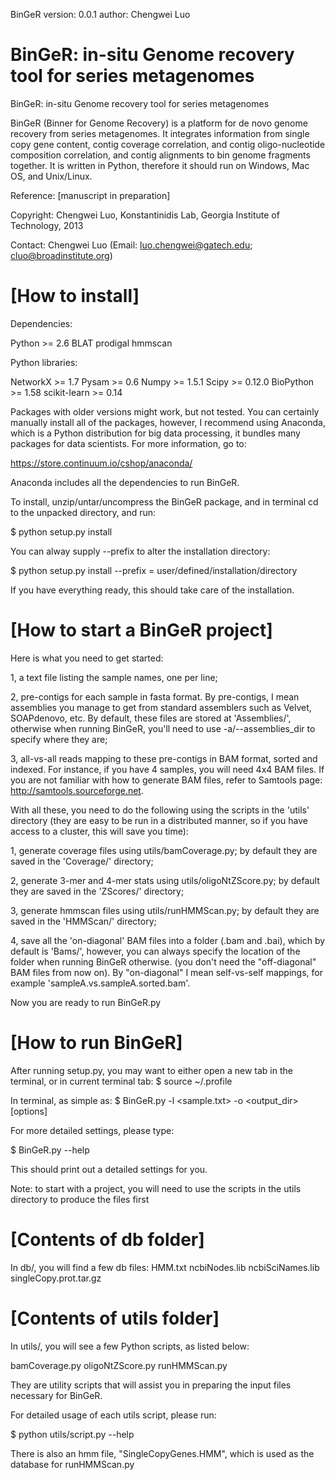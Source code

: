 BinGeR 
version: 0.0.1
author: Chengwei Luo

BinGeR: in-situ Genome recovery tool for series metagenomes
==========================

BinGeR: in-situ Genome recovery tool for series metagenomes

BinGeR (Binner for Genome Recovery) is a platform for de novo genome recovery from series metagenomes. It integrates information from single copy gene content, contig coverage correlation, and contig oligo-nucleotide composition correlation, and contig alignments to bin genome fragments together. It is written in Python, therefore it should run on Windows, Mac OS, and Unix/Linux.

Reference: [manuscript in preparation]

Copyright: Chengwei Luo, Konstantinidis Lab, Georgia Institute of Technology, 2013

Contact: Chengwei Luo (Email: luo.chengwei@gatech.edu; cluo@broadinstitute.org)

[How to install]
==========================
Dependencies:

Python >= 2.6
BLAT 
prodigal
hmmscan

Python libraries:

NetworkX >= 1.7 
Pysam >= 0.6
Numpy >= 1.5.1
Scipy >= 0.12.0
BioPython >= 1.58
scikit-learn >= 0.14

Packages with older versions might work, but not tested. You can certainly manually install all of the packages, however, I recommend using Anaconda, which is a Python distribution for big data processing, it bundles many packages for data scientists. For more information, go to:

https://store.continuum.io/cshop/anaconda/

Anaconda includes all the dependencies to run BinGeR.

To install, unzip/untar/uncompress the BinGeR package, and in terminal cd to the unpacked directory, and run:

$ python setup.py install

You can alway supply --prefix to alter the installation directory:

$ python setup.py install --prefix = user/defined/installation/directory

If you have everything ready, this should take care of the installation.

[How to start a BinGeR project]
==================================
Here is what you need to get started:

1, a text file listing the sample names, one per line;

2, pre-contigs for each sample in fasta format. By pre-contigs, I mean assemblies you manage to get from standard assemblers such as Velvet, SOAPdenovo, etc. By default, these files are stored at 'Assemblies/', otherwise when running BinGeR, you'll need to use -a/--assemblies_dir to specify where they are;

3, all-vs-all reads mapping to these pre-contigs in BAM format, sorted and indexed. For instance, if you have 4 samples, you will need 4x4 BAM files. If you are not familiar with how to generate BAM files, refer to Samtools page: http://samtools.sourceforge.net.

With all these, you need to do the following using the scripts in the 'utils' directory (they are easy to be run in a distributed manner, so if you have access to a cluster, this will save you time):

1, generate coverage files using utils/bamCoverage.py; by default they are saved in the 'Coverage/' directory;

2, generate 3-mer and 4-mer stats using utils/oligoNtZScore.py; by default they are saved in the 'ZScores/' directory;

3, generate hmmscan files using utils/runHMMScan.py; by default they are saved in the 'HMMScan/' directory;

4, save all the 'on-diagonal' BAM files into a folder (.bam and .bai), which by default is 'Bams/', however, you can always specify the location of the folder when running BinGeR otherwise. (you don't need the "off-diagonal" BAM files from now on). By "on-diagonal" I mean self-vs-self mappings, for example 'sampleA.vs.sampleA.sorted.bam'.

Now you are ready to run BinGeR.py

[How to run BinGeR]
==========================
After running setup.py, you may want to either open a new tab in the terminal, or in current terminal tab:
$ source ~/.profile

In terminal, as simple as:
$ BinGeR.py -l <sample.txt> -o <output_dir> [options]

For more detailed settings, please type:

$ BinGeR.py --help

This should print out a detailed settings for you.

Note: to start with a project, you will need to use the scripts in the utils directory to produce the files first


[Contents of db folder]
==========================
In db/, you will find a few db files:
HMM.txt
ncbiNodes.lib
ncbiSciNames.lib
singleCopy.prot.tar.gz

[Contents of utils folder]
==========================
In utils/, you will see a few Python scripts, as listed below:

bamCoverage.py
oligoNtZScore.py
runHMMScan.py

They are utility scripts that will assist you in preparing the input files necessary for BinGeR.

For detailed usage of each utils script, please run:

$ python utils/script.py --help

There is also an hmm file, "SingleCopyGenes.HMM", which is used as the database for runHMMScan.py
